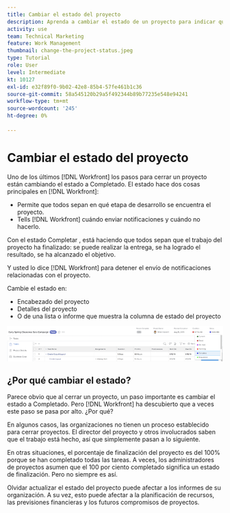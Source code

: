 ```yaml
---
title: Cambiar el estado del proyecto
description: Aprenda a cambiar el estado de un proyecto para indicar que el trabajo ha finalizado.
activity: use
team: Technical Marketing
feature: Work Management
thumbnail: change-the-project-status.jpeg
type: Tutorial
role: User
level: Intermediate
kt: 10127
exl-id: e32f89f0-9b02-42e8-85b4-57fe461b1c36
source-git-commit: 58a545120b29a5f492344b89b77235e548e94241
workflow-type: tm+mt
source-wordcount: '245'
ht-degree: 0%

---
```


# Cambiar el estado del proyecto

Uno de los últimos [!DNL Workfront] los pasos para cerrar un proyecto están cambiando el estado a Completado. El estado hace dos cosas principales en [!DNL Workfront]:

* Permite que todos sepan en qué etapa de desarrollo se encuentra el proyecto.
* Tells [!DNL Workfront] cuándo enviar notificaciones y cuándo no hacerlo.

Con el estado Completar , está haciendo que todos sepan que el trabajo del proyecto ha finalizado: se puede realizar la entrega, se ha logrado el resultado, se ha alcanzado el objetivo.

Y usted lo dice [!DNL Workfront] para detener el envío de notificaciones relacionadas con el proyecto.

Cambie el estado en:

* Encabezado del proyecto
* Detalles del proyecto
* O de una lista o informe que muestra la columna de estado del proyecto

![[!UICONTROL Estado] campo expandido en el encabezado del proyecto](assets/planner-fund-project-status.png)

## ¿Por qué cambiar el estado?

Parece obvio que al cerrar un proyecto, un paso importante es cambiar el estado a Completado. Pero [!DNL Workfront] ha descubierto que a veces este paso se pasa por alto. ¿Por qué?

En algunos casos, las organizaciones no tienen un proceso establecido para cerrar proyectos. El director del proyecto y otros involucrados saben que el trabajo está hecho, así que simplemente pasan a lo siguiente.

En otras situaciones, el porcentaje de finalización del proyecto es del 100% porque se han completado todas las tareas. A veces, los administradores de proyectos asumen que el 100 por ciento completado significa un estado de finalización. Pero no siempre es así.

Olvidar actualizar el estado del proyecto puede afectar a los informes de su organización. A su vez, esto puede afectar a la planificación de recursos, las previsiones financieras y los futuros compromisos de proyectos.

<!---
learn more
Project statuses
--->
